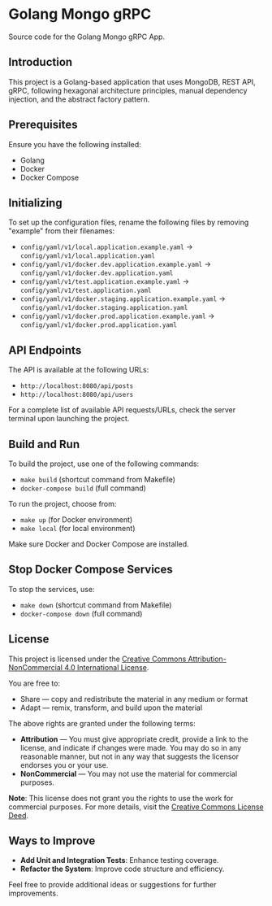 # Golang Mongo gRPC

Source code for the Golang Mongo gRPC App.

## Introduction

This project is a Golang-based application that uses MongoDB, REST API, gRPC, following hexagonal architecture principles, manual dependency injection, and the abstract factory pattern.

## Prerequisites

Ensure you have the following installed:
- Golang 
- Docker
- Docker Compose

## Initializing

To set up the configuration files, rename the following files by removing "example" from their filenames:

- `config/yaml/v1/local.application.example.yaml` → `config/yaml/v1/local.application.yaml`
- `config/yaml/v1/docker.dev.application.example.yaml` → `config/yaml/v1/docker.dev.application.yaml`
- `config/yaml/v1/test.application.example.yaml` → `config/yaml/v1/test.application.yaml`
- `config/yaml/v1/docker.staging.application.example.yaml` → `config/yaml/v1/docker.staging.application.yaml`
- `config/yaml/v1/docker.prod.application.example.yaml` →  `config/yaml/v1/docker.prod.application.yaml`

## API Endpoints

The API is available at the following URLs:
- `http://localhost:8080/api/posts`
- `http://localhost:8080/api/users`

For a complete list of available API requests/URLs, check the server terminal upon launching the project.

## Build and Run

To build the project, use one of the following commands:
- `make build` (shortcut command from Makefile)
- `docker-compose build` (full command)

To run the project, choose from:
- `make up` (for Docker environment)
- `make local` (for local environment)

Make sure Docker and Docker Compose are installed.

## Stop Docker Compose Services

To stop the services, use:
- `make down` (shortcut command from Makefile)
- `docker-compose down` (full command)

## License

This project is licensed under the [Creative Commons Attribution-NonCommercial 4.0 International License](https://creativecommons.org/licenses/by-nc/4.0/).

You are free to:
- Share — copy and redistribute the material in any medium or format
- Adapt — remix, transform, and build upon the material

The above rights are granted under the following terms:
- **Attribution** — You must give appropriate credit, provide a link to the license, and indicate if changes were made. You may do so in any reasonable manner, but not in any way that suggests the licensor endorses you or your use.
- **NonCommercial** — You may not use the material for commercial purposes.

**Note**: This license does not grant you the rights to use the work for commercial purposes. For more details, visit the [Creative Commons License Deed](https://creativecommons.org/licenses/by-nc/4.0/).

## Ways to Improve

- **Add Unit and Integration Tests**: Enhance testing coverage.
- **Refactor the System**: Improve code structure and efficiency.

Feel free to provide additional ideas or suggestions for further improvements.
